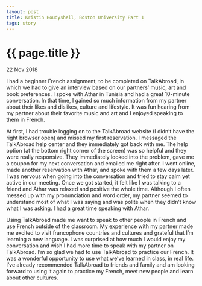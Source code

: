 ```yaml
---
layout: post
title: Kristin Houdyshell, Boston University Part 1
tags: story
---
```

# {{ page.title }}

22 Nov 2018

I had a beginner French assignment, to be completed on TalkAbroad, in which we had to give an interview based on our partners’ music, art and book preferences. I spoke with Athar in Tunisia and had a great 10-minute conversation. In that time, I gained so much information from my partner about their likes and dislikes, culture and lifestyle. It was fun hearing from my partner about their favorite music and art and I enjoyed speaking to them in French.

At first, I had trouble logging on to the TalkAbroad website (I didn’t have the right browser open) and missed my first reservation. I messaged the TalkAbroad help center and they immediately got back with me. The help option (at the bottom right corner of the screen) was so helpful and they were really responsive. They immediately looked into the problem, gave me a coupon for my next conversation and emailed me right after. I went online, made another reservation with Athar, and spoke with them a few days later. I was nervous when going into the conversation and tried to stay calm yet active in our meeting. Once we got started, it felt like I was talking to a friend and Athar was relaxed and positive the whole time. Although I often messed up with my pronunciation and word order, my partner seemed to understand most of what I was saying and was polite when they didn’t know what I was asking. I had a great time speaking with Athar.

Using TalkAbroad made me want to speak to other people in French and use French outside of the classroom. My experience with my partner made me excited to visit francophone countries and cultures and grateful that I’m learning a new language. I was surprised at how much I would enjoy my conversation and wish I had more time to speak with my partner on TalkAbroad. I’m so glad we had to use TalkAbroad to practice our French. It was a wonderful opportunity to use what we’ve learned in class, in real life. I’ve already recommended TalkAbroad to friends and family and am looking forward to using it again to practice my French, meet new people and learn about other cultures.
